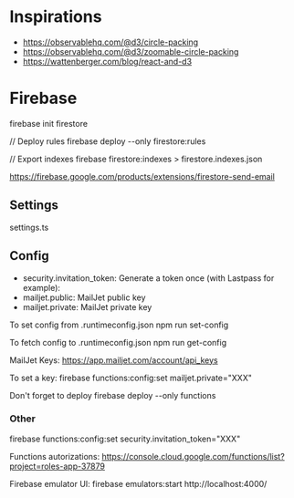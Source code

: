 # Inspirations

- https://observablehq.com/@d3/circle-packing
- https://observablehq.com/@d3/zoomable-circle-packing
- https://wattenberger.com/blog/react-and-d3

# Firebase

firebase init firestore

// Deploy rules
firebase deploy --only firestore:rules

// Export indexes
firebase firestore:indexes > firestore.indexes.json

https://firebase.google.com/products/extensions/firestore-send-email

## Settings

settings.ts

## Config

- security.invitation_token: Generate a token once (with Lastpass for example):
- mailjet.public: MailJet public key
- mailjet.private: MailJet private key

To set config from .runtimeconfig.json
npm run set-config

To fetch config to .runtimeconfig.json
npm run get-config

MailJet Keys:
https://app.mailjet.com/account/api_keys

To set a key:
firebase functions:config:set mailjet.private="XXX"

Don't forget to deploy
firebase deploy --only functions

### Other

firebase functions:config:set security.invitation_token="XXX"

Functions autorizations:
https://console.cloud.google.com/functions/list?project=roles-app-37879

Firebase emulator UI:
firebase emulators:start
http://localhost:4000/
